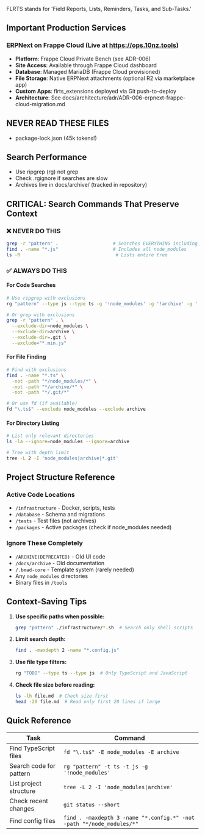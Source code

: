 FLRTS stands for 'Field Reports, Lists, Reminders, Tasks, and Sub-Tasks.'

## Important Production Services

### ERPNext on Frappe Cloud (Live at <https://ops.10nz.tools>)

- **Platform**: Frappe Cloud Private Bench (see ADR-006)
- **Site Access**: Available through Frappe Cloud dashboard
- **Database**: Managed MariaDB (Frappe Cloud provisioned)
- **File Storage**: Native ERPNext attachments (optional R2 via marketplace app)
- **Custom Apps**: flrts_extensions deployed via Git push-to-deploy
- **Architecture**: See
  docs/architecture/adr/ADR-006-erpnext-frappe-cloud-migration.md

## NEVER READ THESE FILES

- package-lock.json (45k tokens!)

## Search Performance

- Use ripgrep (rg) not grep
- Check .rgignore if searches are slow
- Archives live in docs/archive/ (tracked in repository)

## CRITICAL: Search Commands That Preserve Context

### ❌ NEVER DO THIS

```bash
grep -r "pattern" .                    # Searches EVERYTHING including archives
find . -name "*.js"                    # Includes all node_modules
ls -R                                   # Lists entire tree
```

### ✅ ALWAYS DO THIS

#### For Code Searches

```bash
# Use ripgrep with exclusions
rg "pattern" --type js --type ts -g '!node_modules' -g '!archive' -g '!*.min.js'

# Or grep with exclusions
grep -r "pattern" . \
  --exclude-dir=node_modules \
  --exclude-dir=archive \
  --exclude-dir=.git \
  --exclude="*.min.js"
```

#### For File Finding

```bash
# Find with exclusions
find . -name "*.ts" \
  -not -path "*/node_modules/*" \
  -not -path "*/archive/*" \
  -not -path "*/.git/*"

# Or use fd (if available)
fd "\.ts$" --exclude node_modules --exclude archive
```

#### For Directory Listing

```bash
# List only relevant directories
ls -la --ignore=node_modules --ignore=archive

# Tree with depth limit
tree -L 2 -I 'node_modules|archive|*.git'
```

## Project Structure Reference

### Active Code Locations

- `/infrastructure` - Docker, scripts, tests
- `/database` - Schema and migrations
- `/tests` - Test files (not archives)
- `/packages` - Active packages (check if node_modules needed)

### Ignore These Completely

- `/ARCHIVE(DEPRECATED)` - Old UI code
- `/docs/archive` - Old documentation
- `/.bmad-core` - Template system (rarely needed)
- Any `node_modules` directories
- Binary files in `/tools`

## Context-Saving Tips

1. **Use specific paths when possible:**

   ```bash
   grep "pattern" ./infrastructure/*.sh  # Search only shell scripts
   ```

2. **Limit search depth:**

   ```bash
   find . -maxdepth 2 -name "*.config.js"
   ```

3. **Use file type filters:**

   ```bash
   rg "TODO" --type ts --type js  # Only TypeScript and JavaScript
   ```

4. **Check file size before reading:**

   ```bash
   ls -lh file.md  # Check size first
   head -20 file.md  # Read only first 20 lines if large
   ```

## Quick Reference

| Task                    | Command                                                               |
| ----------------------- | --------------------------------------------------------------------- |
| Find TypeScript files   | `fd "\.ts$" -E node_modules -E archive`                               |
| Search code for pattern | `rg "pattern" -t ts -t js -g '!node_modules'`                         |
| List project structure  | `tree -L 2 -I 'node_modules\|archive'`                                |
| Check recent changes    | `git status --short`                                                  |
| Find config files       | `find . -maxdepth 3 -name "*.config.*" -not -path "*/node_modules/*"` |
